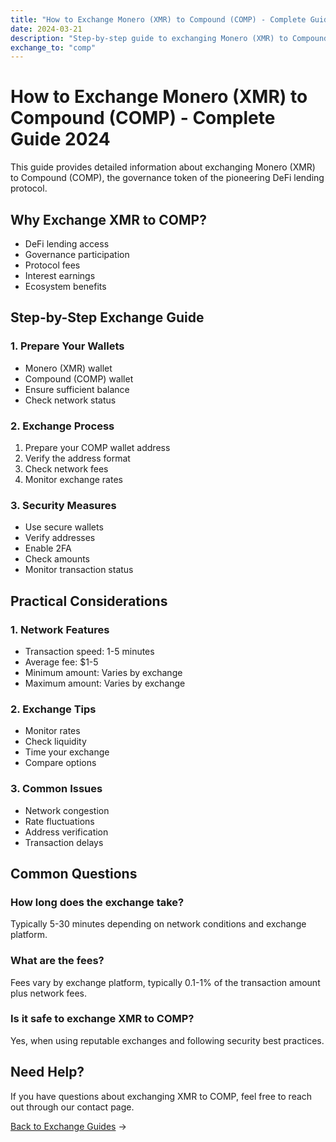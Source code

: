 ```yaml
---
title: "How to Exchange Monero (XMR) to Compound (COMP) - Complete Guide 2024"
date: 2024-03-21
description: "Step-by-step guide to exchanging Monero (XMR) to Compound (COMP). Learn about exchange methods, security measures, and best practices."
exchange_to: "comp"
---
```


# How to Exchange Monero (XMR) to Compound (COMP) - Complete Guide 2024

This guide provides detailed information about exchanging Monero (XMR) to Compound (COMP), the governance token of the pioneering DeFi lending protocol.

## Why Exchange XMR to COMP?

-   DeFi lending access
-   Governance participation
-   Protocol fees
-   Interest earnings
-   Ecosystem benefits

## Step-by-Step Exchange Guide

### 1. Prepare Your Wallets

-   Monero (XMR) wallet
-   Compound (COMP) wallet
-   Ensure sufficient balance
-   Check network status

### 2. Exchange Process

1. Prepare your COMP wallet address
2. Verify the address format
3. Check network fees
4. Monitor exchange rates

### 3. Security Measures

-   Use secure wallets
-   Verify addresses
-   Enable 2FA
-   Check amounts
-   Monitor transaction status

## Practical Considerations

### 1. Network Features

-   Transaction speed: 1-5 minutes
-   Average fee: $1-5
-   Minimum amount: Varies by exchange
-   Maximum amount: Varies by exchange

### 2. Exchange Tips

-   Monitor rates
-   Check liquidity
-   Time your exchange
-   Compare options

### 3. Common Issues

-   Network congestion
-   Rate fluctuations
-   Address verification
-   Transaction delays

## Common Questions

### How long does the exchange take?

Typically 5-30 minutes depending on network conditions and exchange platform.

### What are the fees?

Fees vary by exchange platform, typically 0.1-1% of the transaction amount plus network fees.

### Is it safe to exchange XMR to COMP?

Yes, when using reputable exchanges and following security best practices.

## Need Help?

If you have questions about exchanging XMR to COMP, feel free to reach out through our contact page.

[Back to Exchange Guides](/exchanges/) →

